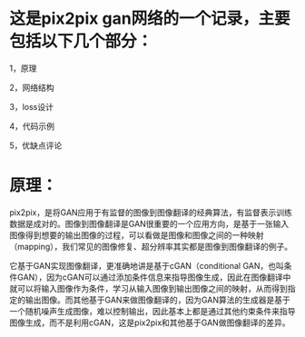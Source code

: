 这是pix2pix gan网络的一个记录，主要包括以下几个部分：
===================================  

1，原理

2，网络结构

3，loss设计

4，代码示例

5，优缺点评论


原理：
===================================
pix2pix，是将GAN应用于有监督的图像到图像翻译的经典算法，有监督表示训练数据是成对的。图像到图像翻译是GAN很重要的一个应用方向，是基于一张输入图像得到想要的输出图像的过程，可以看做是图像和图像之间的一种映射（mapping），我们常见的图像修复、超分辨率其实都是图像到图像翻译的例子。

它基于GAN实现图像翻译，更准确地讲是基于cGAN（conditional GAN，也叫条件GAN），因为cGAN可以通过添加条件信息来指导图像生成，因此在图像翻译中就可以将输入图像作为条件，学习从输入图像到输出图像之间的映射，从而得到指定的输出图像。而其他基于GAN来做图像翻译的，因为GAN算法的生成器是基于一个随机噪声生成图像，难以控制输出，因此基本上都是通过其他约束条件来指导图像生成，而不是利用cGAN，这是pix2pix和其他基于GAN做图像翻译的差异。




























